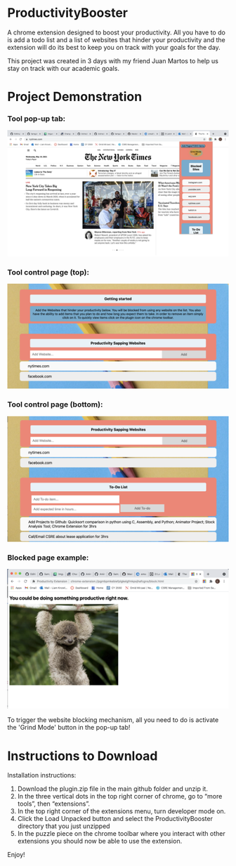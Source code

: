 # ProductivityBooster

A chrome extension designed to boost your productivity. All you have to do is add a todo list and a list of websites that hinder your productivity and the extension will do its best to keep you on track with your goals for the day.

This project was created in 3 days with my friend Juan Martos to help us stay on track with our academic goals. 

# Project Demonstration

### Tool pop-up tab: 

![](readme-images/Screen%20Shot%202021-05-19%20at%202.24.43%20PM.png)

### Tool control page (top): 

![](readme-images/Screen%20Shot%202021-05-19%20at%202.28.56%20PM.png)


### Tool control page (bottom): 

![](readme-images/Screen%20Shot%202021-05-19%20at%202.29.14%20PM.png)

### Blocked page example: 

![](readme-images/Screen%20Shot%202021-05-19%20at%202.30.02%20PM.png)

To trigger the website blocking mechanism, all you need to do is activate the 'Grind Mode' button in the pop-up tab! 

# Instructions to Download 

Installation instructions:
1. Download the plugin.zip file in the main github folder and unzip it.
2. In the three vertical dots in the top right corner of chrome, go to “more tools”, then
“extensions”.
3. In the top right corner of the extensions menu, turn developer mode on.
4. Click the Load Unpacked button and select the ProductivityBooster directory that you
just unzipped
5. In the puzzle piece on the chrome toolbar where you interact with other extensions you
should now be able to use the extension.

Enjoy! 

